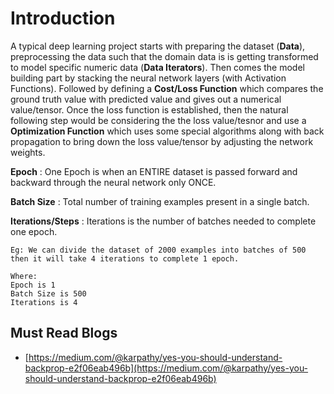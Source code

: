 # Introduction

A typical deep learning project starts with preparing the dataset (**Data**), preprocessing the data such that the domain data is 
is getting transformed to model specific numeric data (**Data Iterators**). Then comes the model building part by stacking 
the neural network layers (with Activation Functions). Followed by defining a **Cost/Loss Function** which compares the 
ground truth value with predicted value and gives out a numerical value/tensor. Once the loss function is established, 
then the natural following step would be considering the the loss value/tesnor and use a **Optimization Function** which 
uses some special algorithms along with back propagation to bring down the loss value/tensor  by adjusting the network weights.

**Epoch** : One Epoch is when an ENTIRE dataset is passed forward and backward through the neural network only ONCE.
       
**Batch Size** : Total number of training examples present in a single batch.
    
**Iterations/Steps** : Iterations is the number of batches needed to complete one epoch.    

```
Eg: We can divide the dataset of 2000 examples into batches of 500 then it will take 4 iterations to complete 1 epoch.

Where: 
Epoch is 1
Batch Size is 500
Iterations is 4
```

## Must Read Blogs
- [https://medium.com/@karpathy/yes-you-should-understand-backprop-e2f06eab496b](https://medium.com/@karpathy/yes-you-should-understand-backprop-e2f06eab496b)
